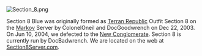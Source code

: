![](images/Section_8.png "Section_8.png")

Section 8 Blue was originally formed as [Terran
Republic](../etc/Terran_Republic.md) Outfit Section 8 on the
[Markov](../etc/Markov.md) Server by ColonelOneil and DocGoodwrench on
Dec 22, 2003. On Jun 10, 2004, we defected to the [New
Conglomerate](../etc/New_Conglomerate.md). Section 8 is currently run
by DocBadwrench. We are located on the web at
[Section8Server.com](http://www.section8server.com).

